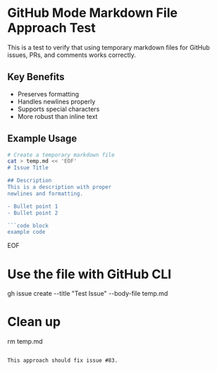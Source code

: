 # GitHub Mode Markdown File Approach Test

This is a test to verify that using temporary markdown files for GitHub issues, PRs, and comments works correctly.

## Key Benefits
- Preserves formatting
- Handles newlines properly
- Supports special characters
- More robust than inline text

## Example Usage
```bash
# Create a temporary markdown file
cat > temp.md << 'EOF'
# Issue Title

## Description
This is a description with proper
newlines and formatting.

- Bullet point 1
- Bullet point 2

```code block
example code
```
EOF

# Use the file with GitHub CLI
gh issue create --title "Test Issue" --body-file temp.md

# Clean up
rm temp.md
```

This approach should fix issue #83.